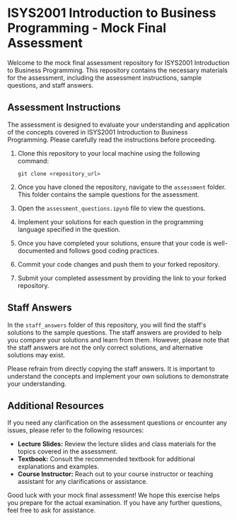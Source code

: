 # ISYS2001 Introduction to Business Programming - Mock Final Assessment

Welcome to the mock final assessment repository for ISYS2001 Introduction to Business Programming. This repository contains the necessary materials for the assessment, including the assessment instructions, sample questions, and staff answers.

## Assessment Instructions

The assessment is designed to evaluate your understanding and application of the concepts covered in ISYS2001 Introduction to Business Programming. Please carefully read the instructions before proceeding.

1. Clone this repository to your local machine using the following command:
   ```
   git clone <repository_url>
   ```

2. Once you have cloned the repository, navigate to the `assessment` folder. This folder contains the sample questions for the assessment.

3. Open the `assessment_questions.ipynb` file to view the questions.

4. Implement your solutions for each question in the programming language specified in the question.

5. Once you have completed your solutions, ensure that your code is well-documented and follows good coding practices.

6. Commit your code changes and push them to your forked repository.

7. Submit your completed assessment by providing the link to your forked repository.

## Staff Answers

In the `staff_answers` folder of this repository, you will find the staff's solutions to the sample questions. The staff answers are provided to help you compare your solutions and learn from them. However, please note that the staff answers are not the only correct solutions, and alternative solutions may exist.

Please refrain from directly copying the staff answers. It is important to understand the concepts and implement your own solutions to demonstrate your understanding.

## Additional Resources

If you need any clarification on the assessment questions or encounter any issues, please refer to the following resources:

- **Lecture Slides:** Review the lecture slides and class materials for the topics covered in the assessment.
- **Textbook:** Consult the recommended textbook for additional explanations and examples.
- **Course Instructor:** Reach out to your course instructor or teaching assistant for any clarifications or assistance.

Good luck with your mock final assessment! We hope this exercise helps you prepare for the actual examination. If you have any further questions, feel free to ask for assistance.
